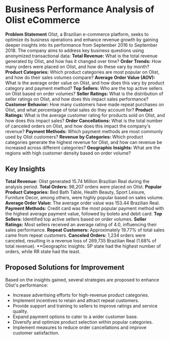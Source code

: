 # Business Performance Analysis of Olist eCommerce

**Problem Statement**
Olist, a Brazilian e-commerce platform, seeks to optimize its business operations and enhance revenue growth by gaining deeper insights into its performance from September 2016 to September 2018. The company aims to address key business questions using anonymized transactional data:
**Total Revenue:** What is the total revenue generated by Olist, and how has it changed over time?
**Order Trends:** How many orders were placed on Olist, and how do these vary by month?
**Product Categories:** Which product categories are most popular on Olist, and how do their sales volumes compare?
**Average Order Value (AOV):** What is the average order value on Olist, and how does this vary by product category and payment method?
**Top Sellers:** Who are the top active sellers on Olist based on order volumes?
**Seller Ratings:** What is the distribution of seller ratings on Olist, and how does this impact sales performance?
**Customer Behavior:** How many customers have made repeat purchases on Olist, and what percentage of total sales do they account for?
**Product Ratings:** What is the average customer rating for products sold on Olist, and how does this impact sales?
**Order Cancellations:** What is the total number of canceled orders on Olist, and how does this impact the company's revenue?
**Payment Methods:** Which payment methods are most commonly used by Olist customers?
**Revenue by Categories:** Which product categories generate the highest revenue for Olist, and how can revenue be increased across different categories?
**Geographic Insights:** What are the regions with high customer density based on order volume?

## Key Insights
**Total Revenue:** Olist generated 15.74 Million Brazilian Real during the analysis period.
**Total Orders:** 98,207 orders were placed on Olist.
**Popular Product Categories:** Bed Bath Table, Health Beauty, Sport Leisure, Furniture Decor, among others, were highly popular based on sales volume.
**Average Order Value:** The average order value was 153.44 Brazilian Real.
**Payment Methods:** Credit card was the most popular payment method with the highest average payment value, followed by boleto and debit card.
**Top Sellers:** Identified top active sellers based on order volumes.
**Seller Ratings:** Most sellers received an average rating of 4.0, influencing their sales performance.
**Repeat Customers:** Approximately 19.77% of total sales came from repeat customers.
**Canceled Orders:** 1,234 orders were canceled, resulting in a revenue loss of 269,735 Brazilian Real (1.68% of total revenue).
**Geographic Insights: SP state had the highest number of orders, while RR state had the least.

## Proposed Solutions for Improvement
Based on the insights gained, several strategies are proposed to enhance Olist's performance:
* Increase advertising efforts for high-revenue product categories.
* Implement incentives to retain and attract repeat customers.
* Provide support and training to sellers to improve ratings and service quality.
* Expand payment options to cater to a wider customer base.
* Diversify and optimize product selection within popular categories.
* Implement measures to reduce order cancellations and improve customer satisfaction.
